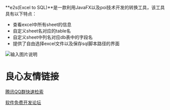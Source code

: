 **e2s(Excel to SQL)**是一款利用JavaFX以及poi技术开发的转换工具，该工具具有以下特点：



- 查看excel中所有sheet的信息
- 自定义sheet名对应的table名
- 自定义sheet中列名对应db表中的字段名
- 提供了自由选择excel文件以及保存sql脚本路径的界面


![输入图片说明](http://static.oschina.net/uploads/space/2015/0925/015153_Z8b7_2007826.png "在这里输入图片标题")

 # 良心友情链接

[腾讯QQ群快速检索](http://u.720life.cn/s/8cf73f7c)

[软件免费开发论坛](http://u.720life.cn/s/bbb01dc0)